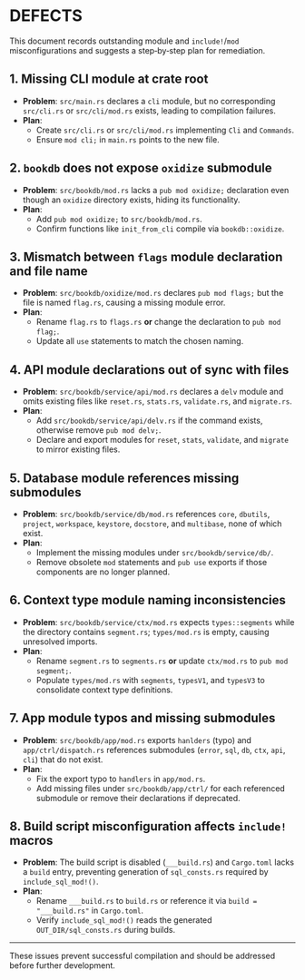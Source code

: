 # DEFECTS

This document records outstanding module and `include!`/`mod` misconfigurations and suggests a step‑by‑step plan for remediation.

## 1. Missing CLI module at crate root
- **Problem**: `src/main.rs` declares a `cli` module, but no corresponding `src/cli.rs` or `src/cli/mod.rs` exists, leading to compilation failures.
- **Plan**:
  - Create `src/cli.rs` or `src/cli/mod.rs` implementing `Cli` and `Commands`.
  - Ensure `mod cli;` in `main.rs` points to the new file.

## 2. `bookdb` does not expose `oxidize` submodule
- **Problem**: `src/bookdb/mod.rs` lacks a `pub mod oxidize;` declaration even though an `oxidize` directory exists, hiding its functionality.
- **Plan**:
  - Add `pub mod oxidize;` to `src/bookdb/mod.rs`.
  - Confirm functions like `init_from_cli` compile via `bookdb::oxidize`.

## 3. Mismatch between `flags` module declaration and file name
- **Problem**: `src/bookdb/oxidize/mod.rs` declares `pub mod flags;` but the file is named `flag.rs`, causing a missing module error.
- **Plan**:
  - Rename `flag.rs` to `flags.rs` **or** change the declaration to `pub mod flag;`.
  - Update all `use` statements to match the chosen naming.

## 4. API module declarations out of sync with files
- **Problem**: `src/bookdb/service/api/mod.rs` declares a `delv` module and omits existing files like `reset.rs`, `stats.rs`, `validate.rs`, and `migrate.rs`.
- **Plan**:
  - Add `src/bookdb/service/api/delv.rs` if the command exists, otherwise remove `pub mod delv;`.
  - Declare and export modules for `reset`, `stats`, `validate`, and `migrate` to mirror existing files.

## 5. Database module references missing submodules
- **Problem**: `src/bookdb/service/db/mod.rs` references `core`, `dbutils`, `project`, `workspace`, `keystore`, `docstore`, and `multibase`, none of which exist.
- **Plan**:
  - Implement the missing modules under `src/bookdb/service/db/`.
  - Remove obsolete `mod` statements and `pub use` exports if those components are no longer planned.

## 6. Context type module naming inconsistencies
- **Problem**: `src/bookdb/service/ctx/mod.rs` expects `types::segments` while the directory contains `segment.rs`; `types/mod.rs` is empty, causing unresolved imports.
- **Plan**:
  - Rename `segment.rs` to `segments.rs` **or** update `ctx/mod.rs` to `pub mod segment;`.
  - Populate `types/mod.rs` with `segments`, `typesV1`, and `typesV3` to consolidate context type definitions.

## 7. App module typos and missing submodules
- **Problem**: `src/bookdb/app/mod.rs` exports `hanlders` (typo) and `app/ctrl/dispatch.rs` references submodules (`error`, `sql`, `db`, `ctx`, `api`, `cli`) that do not exist.
- **Plan**:
  - Fix the export typo to `handlers` in `app/mod.rs`.
  - Add missing files under `src/bookdb/app/ctrl/` for each referenced submodule or remove their declarations if deprecated.

## 8. Build script misconfiguration affects `include!` macros
- **Problem**: The build script is disabled (`___build.rs`) and `Cargo.toml` lacks a `build` entry, preventing generation of `sql_consts.rs` required by `include_sql_mod!()`.
- **Plan**:
  - Rename `___build.rs` to `build.rs` or reference it via `build = "___build.rs"` in `Cargo.toml`.
  - Verify `include_sql_mod!()` reads the generated `OUT_DIR/sql_consts.rs` during builds.

---
These issues prevent successful compilation and should be addressed before further development.
